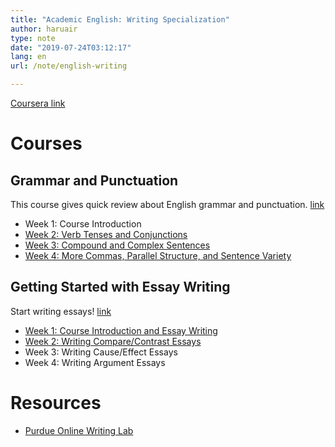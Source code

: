 ```yaml
---
title: "Academic English: Writing Specialization"
author: haruair
type: note
date: "2019-07-24T03:12:17"
lang: en
url: /note/english-writing

---
```


[Coursera link](https://www.coursera.org/specializations/academic-english)

# Courses

## Grammar and Punctuation

This course gives quick review about English grammar and punctuation. [link](https://www.coursera.org/learn/grammar-punctuation)

- Week 1: Course Introduction
- [Week 2: Verb Tenses and Conjunctions](/note/english-writing/grammar-and-punctuation/week-2)
- [Week 3: Compound and Complex Sentences](/note/english-writing/grammar-and-punctuation/week-3)
- [Week 4: More Commas, Parallel Structure, and Sentence Variety](/note/english-writing/grammar-and-punctuation/week-4)

## Getting Started with Essay Writing

Start writing essays! [link](https://www.coursera.org/learn/getting-started-with-essay-writing)

- [Week 1: Course Introduction and Essay Writing](/note/english-writing/getting-started-with-essay-writing/week-1)
- [Week 2: Writing Compare/Contrast Essays](/note/english-writing/getting-started-with-essay-writing/week-2)
- Week 3: Writing Cause/Effect Essays
- Week 4: Writing Argument Essays

# Resources

- [Purdue Online Writing Lab](https://owl.purdue.edu/owl/purdue_owl.html)
